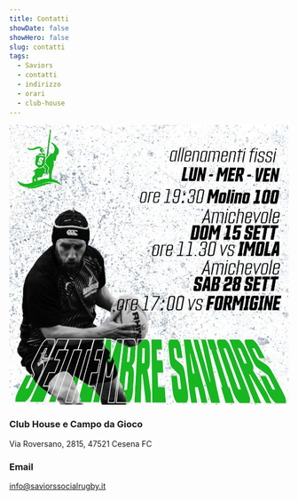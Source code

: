 ```yaml
---
title: Contatti
showDate: false
showHero: false
slug: contatti
tags:
  - Saviors
  - contatti
  - indirizzo
  - orari
  - club-house
---
```


![](../images/training.jpg)

### Club House e Campo da Gioco

Via Roversano, 2815, 47521 Cesena FC

<!--
<iframe width="100%" height="450" frameborder="0" style="border:0" referrerpolicy="no-referrer-when-downgrade" src="https://www.google.com/maps/embed/v1/place?&q=Saviors+Social+Rugby+-+Club+House+e+Campo+da+gioco&maptype=satellite&zoom=17" allowfullscreen> </iframe> -->

### Email

info@saviorssocialrugby.it

